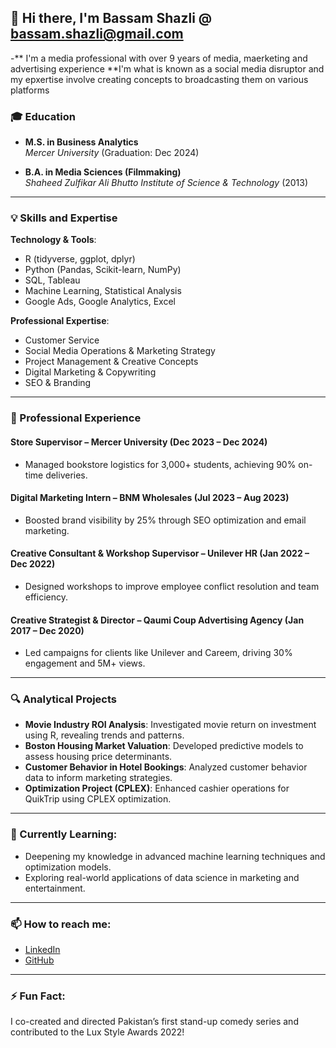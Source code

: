 ## 👋 Hi there, I'm Bassam Shazli @ bassam.shazli@gmail.com
-** I'm a media professional with over 9 years of media, maerketing and advertising experience
**I'm what is known as a social media disruptor and my epxertise involve creating concepts to broadcasting them on various platforms

### 🎓 Education
- **M.S. in Business Analytics**  
  *Mercer University* (Graduation: Dec 2024)
  
- **B.A. in Media Sciences (Filmmaking)**  
  *Shaheed Zulfikar Ali Bhutto Institute of Science & Technology* (2013)

---

### 💡 Skills and Expertise

**Technology & Tools**:
- R (tidyverse, ggplot, dplyr)
- Python (Pandas, Scikit-learn, NumPy)
- SQL, Tableau
- Machine Learning, Statistical Analysis
- Google Ads, Google Analytics, Excel

**Professional Expertise**:
- Customer Service
- Social Media Operations & Marketing Strategy
- Project Management & Creative Concepts
- Digital Marketing & Copywriting
- SEO & Branding

---

### 💼 Professional Experience

#### Store Supervisor – Mercer University (Dec 2023 – Dec 2024)
- Managed bookstore logistics for 3,000+ students, achieving 90% on-time deliveries.

#### Digital Marketing Intern – BNM Wholesales (Jul 2023 – Aug 2023)
- Boosted brand visibility by 25% through SEO optimization and email marketing.

#### Creative Consultant & Workshop Supervisor – Unilever HR (Jan 2022 – Dec 2022)
- Designed workshops to improve employee conflict resolution and team efficiency.

#### Creative Strategist & Director – Qaumi Coup Advertising Agency (Jan 2017 – Dec 2020)
- Led campaigns for clients like Unilever and Careem, driving 30% engagement and 5M+ views.

---

### 🔍 Analytical Projects

- **Movie Industry ROI Analysis**: Investigated movie return on investment using R, revealing trends and patterns.
- **Boston Housing Market Valuation**: Developed predictive models to assess housing price determinants.
- **Customer Behavior in Hotel Bookings**: Analyzed customer behavior data to inform marketing strategies.
- **Optimization Project (CPLEX)**: Enhanced cashier operations for QuikTrip using CPLEX optimization.

---

### 🌱 Currently Learning:
- Deepening my knowledge in advanced machine learning techniques and optimization models.
- Exploring real-world applications of data science in marketing and entertainment.

---

### 📫 How to reach me:
- [LinkedIn](https://www.linkedin.com/in/bassam-shazli-4a1258176/)
- [GitHub](https://github.com/BassamShazli)

---

### ⚡ Fun Fact:
I co-created and directed Pakistan’s first stand-up comedy series and contributed to the Lux Style Awards 2022!

